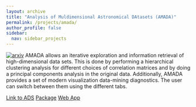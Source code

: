 ```yaml
---
layout: archive
title: "Analysis of Muldimensional Astronomical DAtasets (AMADA)"
permalink: /projects/amada/
author_profile: false
sidebar:
  nav: sidebar_projects
---
```

[![arxiv](http://img.shields.io/badge/arXiv-1504.06129-lightgrey.svg?style=plastic)](http://arxiv.org/abs/1504.06129)
 AMADA allows an iterative exploration and information retrieval of
 high-dimensional data sets. This is done by performing a hierarchical
 clustering analysis for different choices of correlation matrices and by doing
 a principal components analysis in the original data. Additionally, AMADA
 provides a set of modern visualization data-mining diagnostics. The user can
 switch between them using the different tabs.

 <a href="http://adsabs.harvard.edu/abs/2015arXiv150307736D" class="btn btn-primary">Link to ADS</a>
 <a href="http://rafaelsdesouza.github.io/AMADA/" class="btn btn-primary">Package</a>
 <a href="https://cosmostatisticsinitiative.shinyapps.io/AMADA/" class="btn btn-primary">Web App</a>

<!-- https://cosmostatisticsinitiative.shinyapps.io/AMADA/ -->
